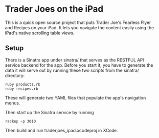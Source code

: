 # Trader Joes on the iPad

This is a quick open source project that puts Trader Joe's Fearless Flyer and
Recipes on your iPad. It lets you navigate the content easily  using the iPad's
native scrolling table views.

## Setup

There is a Sinatra app under sinatra/ that serves as the RESTFUL API service
backend for the app. Before you start it, you have to generate the data it will
serve out by running these two scripts from the sinatra/ directory:

    ruby products.rb
    ruby recipes.rb

These will generate two YAML files that populate the app's navigation menus. 

Then start up the Sinatra service by running

    rackup -p 3010

Then build and run traderjoes_ipad.xcodeproj in XCode. 




